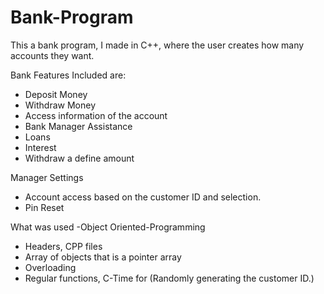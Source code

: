 # Bank-Program

This a bank program, I made in C++, where the user creates how many accounts they want. 

Bank Features Included are:
- Deposit Money
- Withdraw Money
- Access information of the account
- Bank Manager Assistance
- Loans
- Interest
- Withdraw a define amount


Manager Settings
- Account access based on the customer ID and selection.
- Pin Reset


What was used
-Object Oriented-Programming
  - Headers, CPP files
  - Array of objects that is a pointer array
  - Overloading
- Regular functions, C-Time for (Randomly generating the customer ID.)
